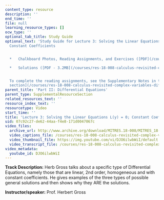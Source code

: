 ```yaml
---
content_type: resource
description: ''
end_time: ''
file: null
learning_resource_types: []
ocw_type: ''
optional_tab_title: Study Guide
optional_text: 'Study Guide for Lecture 3: Solving the Linear Equations L(y) = 0;
  Constant Coefficients


  *   Chalkboard Photos, Reading Assignments, and Exercises ([PDF](/courses/res-18-008-calculus-revisited-complex-variables-differential-equations-and-linear-algebra-fall-2011/resources/mitres_18_008_partii_lec03))

  *   Solutions ([PDF - 3.2MB](/courses/res-18-008-calculus-revisited-complex-variables-differential-equations-and-linear-algebra-fall-2011/resources/mitres_18_008_partii_sol03))


  To complete the reading assignments, see the Supplementary Notes in the [Study Materials
  section](/courses/res-18-008-calculus-revisited-complex-variables-differential-equations-and-linear-algebra-fall-2011/pages/study-materials).'
parent_title: 'Part II: Differential Equations'
parent_type: SupplementalResourceSection
related_resources_text: ''
resource_index_text: ''
resourcetype: Video
start_time: ''
title: 'Lecture 3: Solving the Linear Equations L(y) = 0; Constant Coefficients'
uid: 07c92c27-de62-44aa-f4e8-171d0047067c
video_files:
  archive_url: http://www.archive.org/download/MITRES.18-008/MITRES_18-008_Part2_lec3_300k.mp4
  video_captions_file: /courses/res-18-008-calculus-revisited-complex-variables-differential-equations-and-linear-algebra-fall-2011/67826498a2865a169031ac2f45ee14d7_DJO6ilwbWiI.vtt
  video_thumbnail_file: https://img.youtube.com/vi/DJO6ilwbWiI/default.jpg
  video_transcript_file: /courses/res-18-008-calculus-revisited-complex-variables-differential-equations-and-linear-algebra-fall-2011/f12c4f39ed19b18e46b55619f729ea24_DJO6ilwbWiI.pdf
video_metadata:
  youtube_id: DJO6ilwbWiI
---
```


**Track Description:** Herb Gross talks about a specific type of Differential Equations, namely those that are linear, 2nd order, homogeneous and with constant coefficients. He gives examples of the three types of possible general solutions and then shows why they ARE the solutions.

**Instructor/speaker:** Prof. Herbert Gross

